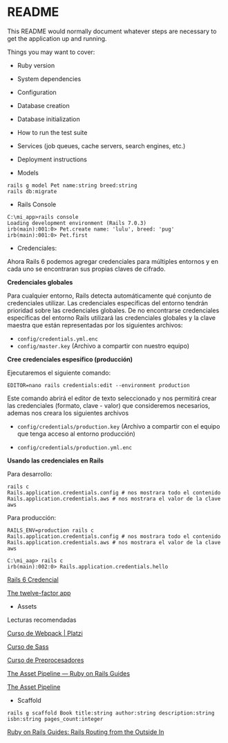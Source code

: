 # README

This README would normally document whatever steps are necessary to get the
application up and running.

Things you may want to cover:

* Ruby version

* System dependencies

* Configuration

* Database creation

* Database initialization

* How to run the test suite

* Services (job queues, cache servers, search engines, etc.)

* Deployment instructions

* Models

```
rails g model Pet name:string breed:string
rails db:migrate
```

* Rails Console

```
C:\mi_app>rails console
Loading development environment (Rails 7.0.3)
irb(main):001:0> Pet.create name: 'lulu', breed: 'pug'
irb(main):001:0> Pet.first
```

* Credenciales:

Ahora Rails 6 podemos agregar credenciales para múltiples
entornos y en cada uno se encontraran sus propias claves
de cifrado.

**Credenciales globales**

Para cualquier entorno, Rails detecta automáticamente qué
conjunto de credenciales utilizar. Las credenciales específicas
del entorno tendrán prioridad sobre las credenciales globales.
De no encontrarse credenciales específicas del entorno Rails
utilizará las credenciales globales y la clave maestra que
están representadas por los siguientes archivos:

- `config/credentials.yml.enc`
- `config/master.key` (Archivo a compartir con nuestro equipo)

**Cree credenciales espesifico (producción)**

Ejecutaremos el siguiente comando:

```
EDITOR=nano rails credentials:edit --environment production
```

Este comando abrirá el editor de texto seleccionado y nos
permitirá crear las credenciales (formato, clave - valor)
que consideremos necesarios, ademas nos creara los siguientes
archivos

- `config/credentials/production.key` (Archivo a compartir con el
equipo que tenga acceso al entorno producción)

- `config/credentials/production.yml.enc`

**Usando las credenciales en Rails**

Para desarrollo:

```
rails c
Rails.application.credentials.config # nos mostrara todo el contenido
Rails.application.credentials.aws # nos mostrara el valor de la clave aws
```

Para producción:

```
RAILS_ENV=production rails c
Rails.application.credentials.config # nos mostrara todo el contenido
Rails.application.credentials.aws # nos mostrara el valor de la clave aws
```

```
C:\mi_aap> rails c
irb(main):002:0> Rails.application.credentials.hello
```

[Rails 6 Credencial](https://blog.saeloun.com/2019/10/10/rails-6-adds-support-for-multi-environment-credentials.html)

[The twelve-factor app](https://12factor.net/)

* Assets

Lecturas recomendadas

[Curso de Webpack | Platzi](https://platzi.com/clases/webpack/)

[Curso de Sass](https://platzi.com/clases/sass/)

[Curso de Preprocesadores](https://platzi.com/clases/preprocesadores/)

[The Asset Pipeline — Ruby on Rails Guides](https://guides.rubyonrails.org/asset_pipeline.html)

[The Asset Pipeline](https://guides.rubyonrails.org/asset_pipeline.html)


* Scaffold

```
rails g scaffold Book title:string author:string description:string isbn:string pages_count:integer
```

[Ruby on Rails Guides: Rails Routing from the Outside In](https://guides.rubyonrails.org/routing.html#resources-on-the-web)